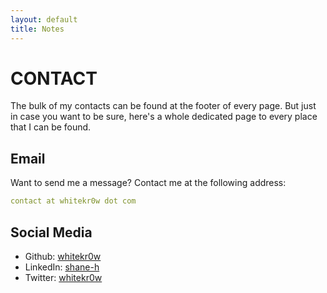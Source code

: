 ```yaml
---
layout: default
title: Notes
---
```

# CONTACT
The bulk of my contacts can be found at the footer of every page. But just in case you want to be sure, here's a whole dedicated page to every place that I can be found.

## Email
Want to send me a message? Contact me at the following address:
```yaml
contact at whitekr0w dot com
``` 

## Social Media
- Github: [whitekr0w](https://github.com/whitekr0w)
- LinkedIn: [shane-h](https://www.linkedin.com/in/shane-h/)
- Twitter: [whitekr0w](https://twitter.com/whitekr0w)